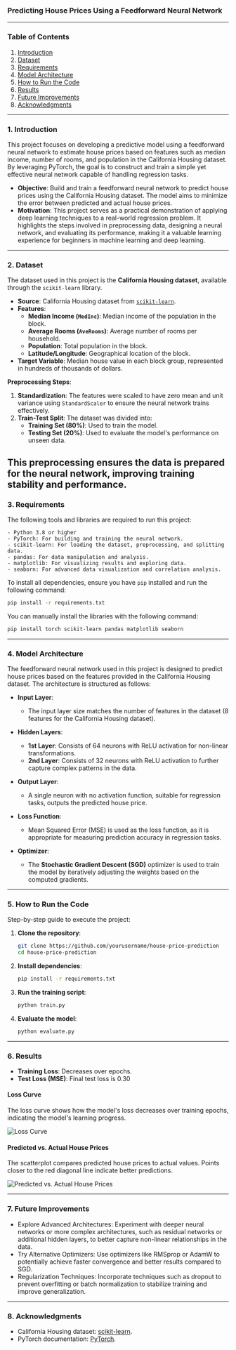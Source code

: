 ### Predicting House Prices Using a Feedforward Neural Network

---

### **Table of Contents**
1. [Introduction](#introduction)
2. [Dataset](#dataset)
3. [Requirements](#requirements)
4. [Model Architecture](#model-architecture)
5. [How to Run the Code](#how-to-run-the-code)
6. [Results](#results)
7. [Future Improvements](#future-improvements)
8. [Acknowledgments](#acknowledgments)

---

### **1. Introduction**
This project focuses on developing a predictive model using a feedforward neural network to estimate house prices based on features such as median income, number of rooms, and population in the California Housing dataset. By leveraging PyTorch, the goal is to construct and train a simple yet effective neural network capable of handling regression tasks.

- **Objective**: Build and train a feedforward neural network to predict house prices using the California Housing dataset. The model aims to minimize the error between predicted and actual house prices.
- **Motivation**: This project serves as a practical demonstration of applying deep learning techniques to a real-world regression problem. It highlights the steps involved in preprocessing data, designing a neural network, and evaluating its performance, making it a valuable learning experience for beginners in machine learning and deep learning.

---

### **2. Dataset**
The dataset used in this project is the **California Housing dataset**, available through the `scikit-learn` library.

- **Source**: California Housing dataset from [`scikit-learn`](https://scikit-learn.org/stable/).
- **Features**:
  - **Median Income (`MedInc`)**: Median income of the population in the block.
  - **Average Rooms (`AveRooms`)**: Average number of rooms per household.
  - **Population**: Total population in the block.
  - **Latitude/Longitude**: Geographical location of the block.
- **Target Variable**: Median house value in each block group, represented in hundreds of thousands of dollars.

**Preprocessing Steps**:
1. **Standardization**: The features were scaled to have zero mean and unit variance using `StandardScaler` to ensure the neural network trains effectively.
2. **Train-Test Split**: The dataset was divided into:
   - **Training Set (80%)**: Used to train the model.
   - **Testing Set (20%)**: Used to evaluate the model's performance on unseen data.  

This preprocessing ensures the data is prepared for the neural network, improving training stability and performance.
---

### **3. Requirements**

The following tools and libraries are required to run this project:

```plaintext
- Python 3.8 or higher
- PyTorch: For building and training the neural network.
- scikit-learn: For loading the dataset, preprocessing, and splitting data.
- pandas: For data manipulation and analysis.
- matplotlib: For visualizing results and exploring data.
- seaborn: For advanced data visualization and correlation analysis.
```

To install all dependencies, ensure you have `pip` installed and run the following command:

```bash
pip install -r requirements.txt
```

You can manually install the libraries with the following command:

```bash
pip install torch scikit-learn pandas matplotlib seaborn
``` 

---

### **4. Model Architecture**

The feedforward neural network used in this project is designed to predict house prices based on the features provided in the California Housing dataset. The architecture is structured as follows:

- **Input Layer**:  
  - The input layer size matches the number of features in the dataset (8 features for the California Housing dataset).
  
- **Hidden Layers**:  
  - **1st Layer**: Consists of 64 neurons with ReLU activation for non-linear transformations.  
  - **2nd Layer**: Consists of 32 neurons with ReLU activation to further capture complex patterns in the data.  

- **Output Layer**:  
  - A single neuron with no activation function, suitable for regression tasks, outputs the predicted house price.

- **Loss Function**:  
  - Mean Squared Error (MSE) is used as the loss function, as it is appropriate for measuring prediction accuracy in regression tasks.

- **Optimizer**:  
  - The **Stochastic Gradient Descent (SGD)** optimizer is used to train the model by iteratively adjusting the weights based on the computed gradients.

---

### **5. How to Run the Code**
Step-by-step guide to execute the project:
1. **Clone the repository**:
   ```bash
   git clone https://github.com/yourusername/house-price-prediction
   cd house-price-prediction
   ```

2. **Install dependencies**:
   ```bash
   pip install -r requirements.txt
   ```

3. **Run the training script**:
   ```bash
   python train.py
   ```

4. **Evaluate the model**:
   ```bash
   python evaluate.py
   ```

---

### **6. Results**
- **Training Loss**: Decreases over epochs.
- **Test Loss (MSE)**: Final test loss is 0.30

#### Loss Curve
The loss curve shows how the model's loss decreases over training epochs, indicating the model's learning progress.

![Loss Curve](plots/loss_curve.png)

#### Predicted vs. Actual House Prices
The scatterplot compares predicted house prices to actual values. Points closer to the red diagonal line indicate better predictions.

![Predicted vs. Actual House Prices](plots/predicted_vs_actual.png)

---

### **7. Future Improvements**
- Explore Advanced Architectures: Experiment with deeper neural networks or more complex architectures, such as residual networks or additional hidden layers, to better capture non-linear relationships in the data.
- Try Alternative Optimizers: Use optimizers like RMSprop or AdamW to potentially achieve faster convergence and better results compared to SGD.
- Regularization Techniques: Incorporate techniques such as dropout to prevent overfitting or batch normalization to stabilize training and improve generalization.

---

### **8. Acknowledgments**
- California Housing dataset: [scikit-learn](https://scikit-learn.org/stable/).
- PyTorch documentation: [PyTorch](https://pytorch.org/).
